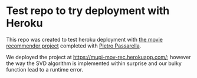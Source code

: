 # Test repo to try deployment with Heroku

This repo was created to test heroku deployment with [the movie recommender project](https://github.com/mmuratardag/DS_SpA_W10_Recommender_System) completed with [Pietro Passarella](https://github.com/PIETRO-ing).

We deployed the project at https://mupi-mov-rec.herokuapp.com/; however the way the SVD algorithm is implemented within surprise and our bulky function lead to  a runtime error.